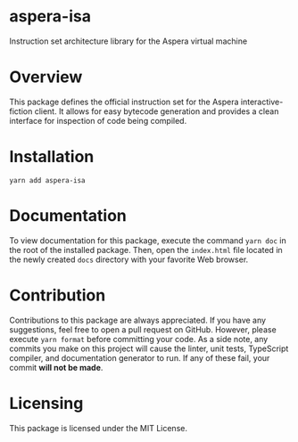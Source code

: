 # aspera-isa
Instruction set architecture library for the Aspera virtual machine

# Overview

This package defines the official instruction set for the Aspera
interactive-fiction client. It allows for easy bytecode generation
and provides a clean interface for inspection of code being compiled.


# Installation

`yarn add aspera-isa`


# Documentation

To view documentation for this package, execute the command `yarn doc`
in the root of the installed package. Then, open the `index.html` file
located in the newly created `docs` directory with your favorite Web
browser.

# Contribution

Contributions to this package are always appreciated. If you have any
suggestions, feel free to open a pull request on GitHub. However, please
execute `yarn format` before committing your code. As a side note,
any commits you make on this project will cause the linter, unit tests,
TypeScript compiler, and documentation generator to run. If any of these
fail, your commit **will not be made**.

# Licensing

This package is licensed under the MIT License.
